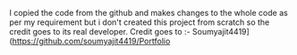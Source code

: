 I copied the code from the github and makes changes to the whole code as per my requirement but i don't created this project from scratch so the credit goes to its real developer.
Credit goes to :- Soumyajit4419](https://github.com/soumyajit4419/Portfolio
